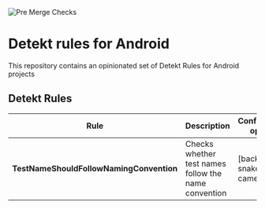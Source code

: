 ![Pre Merge Checks](https://github.com/wesjon/android-linters/workflows/Pre-merge%20checks/badge.svg)

# Detekt rules for Android

This repository contains an opinionated set of Detekt Rules for Android projects


## Detekt Rules

| Rule | Description | Configuration options | 
| --- | --- | --- |
| **TestNameShouldFollowNamingConvention** | Checks whether test names follow the name convention | [backtick, snake_case, camelCase] |
